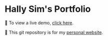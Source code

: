 # Hally Sim's Portfolio

🎉 To view a live demo, [click here](https://hally1023.github.io/website-portfolio/).

🚀 This git repository is for my [personal website](https://www.hallysim.com).